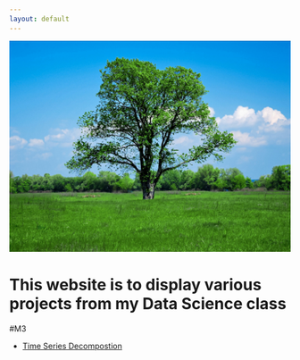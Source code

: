 ```yaml
---
layout: default
---
```


![Nice Tree](/Pictures/tree.jpg)
# This website is to display various projects from my Data Science class

#M3
- [Time Series Decompostion](/timeseries/index.md)

